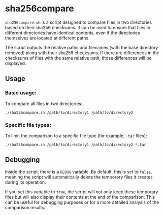 # sha256compare

`sha256compare.sh` is a script designed to compare files in two directories based on their sha256 checksums. It can be used to ensure that files in different directories have identical contents, even if the directories themselves are located at different paths.

The script outputs the relative paths and filenames (with the base directory removed) along with their sha256 checksums. If there are differences in the checksums of files with the same relative path, those differences will be displayed.

## Usage

### Basic usage:

To compare all files in two directories:

```
./sha256compare.sh /path/to/directory1 /path/to/directory2
```

### Specific file types:

To limit the comparison to a specific file type (for example, `.tar` files):

```
./sha256compare.sh /path/to/directory1 /path/to/directory2 *.tar
```

## Debugging

Inside the script, there is a `DEBUG` variable. By default, this is set to `false`, meaning the script will automatically delete the temporary files it creates during its operation. 

If you set this variable to `true`, the script will not only keep these temporary files but will also display their contents at the end of the comparison. This can be useful for debugging purposes or for a more detailed analysis of the comparison results.



